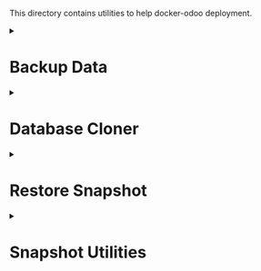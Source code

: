 This directory contains utilities to help docker-odoo deployment.

<details>
<summary>

# Backup Data

</summary>

This utilities will backup Odoo database and its datadir into a zip file. This zip file can be restored using Odoo Database Manager.

See the example file to create the data backup utility (`./scripts/example/backupdata.sh.example`).

  1. Copy the example file. This will export the service name from your cloned respository dirname.
      ```bash
      export SERVICE_NAME=$(basename "$PWD")
      cp ./scripts/example/backupdata.sh.example ./scripts/backupdata-$SERVICE_NAME
      ```

  2. Edit your example file with your favorite text-editor (`vim` or `nano`, etc)
      ```bash
      vi ./scripts/backupdata-$SERVICE_NAME
      ```

  3. You need to find (`ctrl + f`) the `enter` word to see which value should be changed

  4. Save the file and change the permission.
      ```bash
      sudo chmod 755 ./scripts/backupdata-$SERVICE_NAME
      ```

  5. Create a soft-link to system-wide bin
      ```bash
      sudo ln -s $PWD/scripts/backupdata-$SERVICE_NAME /usr/local/sbin/backupdata-$SERVICE_NAME
      ```

  6. Done, you can try to run the command.
      ```bash
      backupdata-$SERVICE_NAME
      ```

</details>

<details>
<summary>

# Database Cloner

</summary>

This utilies will clone the database from the current deployment to it's dev (development), stg (staging), tst (testing), or other deployment.

See the example file to create the database cloner utility (`./scripts/example/databasecloner.sh.example`).

  1. Copy the example file. This will export the service name from your cloned respository dirname.
      ```bash
      export SERVICE_NAME=$(basename "$PWD")
      cp ./scripts/example/databasecloner.sh.example ./scripts/databasecloner-$SERVICE_NAME
      ```

  2. Edit your example file with your favorite text-editor (`vim` or `nano`, etc)
      ```bash
      vi ./scripts/databasecloner-$SERVICE_NAME
      ```

  3. You need to find (`ctrl + f`) the `enter` word to see which value should be changed

  4. Save the file and change the permission.
      ```bash
      sudo chmod 755 ./scripts/databasecloner-$SERVICE_NAME
      ```
  
  5. Create a soft-link to system-wide bin
      ```bash
      sudo ln -s $PWD/scripts/databasecloner-$SERVICE_NAME /usr/local/sbin/databasecloner-$SERVICE_NAME
      ```

  6. Done, you can try to run the command.
      ```bash
      databasecloner-$SERVICE_NAME
      ```

</details>

<details>
<summary>

# Restore Snapshot

</summary>

To use restore snapshot, make sure the main directory (`../`) is has the same name of the archive file. For example, `snapshot-docker-odoo.tar.zst` the main directory name should be `docker-odoo` removing the `snapshot-` prefix and `.tar.zst` suffix.

Before you run the restore snapshot script, you need to prepare [snapshot utilities first](#snapshot-utilities).

</details>

<details>
  <summary>

  # Snapshot Utilities

  </summary>

  See the example file to create the snapshot utility (`./scripts/example/snapshot.sh.example`).

  1. Copy the example file. This will export the service name from your cloned repository dirname.
      ```bash
      export SERVICE_NAME=$(basename "$PWD")
      cp ./scripts/example/snapshot.sh.example ./scripts/snapshot-$SERVICE_NAME
      ```

  2. Edit your example file with your favorite text-editor (`vim` or `nano`, etc)
      ```bash
      vi ./scripts/snapshot-$SERVICE_NAME
      ```

  3. You need to find (`ctrl + f`) the `enter` word to see which value should be changed

  4. Save the file and change the permission.
      ```bash
      sudo chmod 755 ./scripts/snapshot-$SERVICE_NAME
      ```

  5. Create a soft-link to system-wide bin
      ```bash
      sudo ln -s $PWD/scripts/snapshot-$SERVICE_NAME /usr/local/sbin/snapshot-$SERVICE_NAME
      ```

  6. Add a new crontab to run your script
      ```bash
      sudo crontab -e
      ```

      Then add this cron:
      
      ```bash
      # run snapshot utility every 4 hour past 27 minutes in each day
      27 */4 * * * /usr/local/sbin/snapshot-$SERVICE_NAME
      ```
      
      > ⚠️ Replace `$SERVICE_NAME` to the value of your root repository name (`basename "$PWD"`).

      Make sure that the crontab is added:

      ```bash
      sudo crontab -l
      ```

  7. Rotate the logfile.
      > ⚠️ Make sure you are in the root repository.
      ```bash
      export SERVICE_NAME=$(basename "$PWD")
      sudo cat << EOF > ~/snapshot-$SERVICE_NAME
      /var/log/odoo/_utilities/snapshot-$SERVICE_NAME.log {
          rotate 4
          su root syslog
          olddir /var/log/odoo/_utilities/snapshot-$SERVICE_NAME.log-old
          weekly
          missingok
          #notifempty
          nocreate
          createolddir 775 odoo root
          renamecopy
          compress
          compresscmd /usr/bin/xz
          compressoptions -ze -T 0
          delaycompress
          dateext
          dateformat -%Y%m%d-%H%M%S
      }

      EOF

      sudo chown root: ~/snapshot-$SERVICE_NAME
      sudo chmod 644 ~/snapshot-$SERVICE_NAME
      sudo mv ~/snapshot-$SERVICE_NAME /etc/logrotate.d/snapshot-$SERVICE_NAME
      ```

  8. You can setup Google Cloud Storage for automatic rotate snapshot file or use `logrotate` on Ubuntu.

</details>
